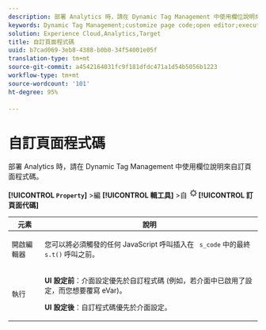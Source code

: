 ```yaml
---
description: 部署 Analytics 時，請在 Dynamic Tag Management 中使用欄位說明來自訂頁面程式碼。
keywords: Dynamic Tag Management;customize page code;open editor;execute
solution: Experience Cloud,Analytics,Target
title: 自訂頁面程式碼
uuid: b7cad069-3eb8-4388-b0b0-34f54001e05f
translation-type: tm+mt
source-git-commit: a4542164031fc9f181dfdc471a1d54b5056b1223
workflow-type: tm+mt
source-wordcount: '101'
ht-degree: 95%

---
```



# 自訂頁面程式碼

部署 Analytics 時，請在 Dynamic Tag Management 中使用欄位說明來自訂頁面程式碼。

**[!UICONTROL `Property`]** >編 **[!UICONTROL 輯工具]** >自 ![](assets/settings_gear.png)**[!UICONTROL 訂頁面代碼]**

<table id="table_A4676A5FEE814DF9A05DA0E56F8B4C6D"> 
 <thead> 
  <tr> 
   <th colname="col1" class="entry"> 元素 </th> 
   <th colname="col2" class="entry"> 說明 </th> 
  </tr> 
 </thead>
 <tbody> 
  <tr> 
   <td colname="col1"> <p>開啟編輯器 </p> </td> 
   <td colname="col2"> <p>您可以將必須觸發的任何 JavaScript 呼叫插入在 <code> s_code</code> 中的最終 <code> s.t()</code> 呼叫之前。 </p> </td> 
  </tr> 
  <tr> 
   <td colname="col1"> <p>執行 </p> </td> 
   <td colname="col2"> <p> <b>UI 設定前</b>：介面設定優先於自訂程式碼 (例如，若介面中已啟用了設定，而您想要覆寫 eVar)。 </p> <p> <b>UI 設定後</b>：自訂程式碼優先於介面設定。 </p> </td> 
  </tr> 
 </tbody> 
</table>


